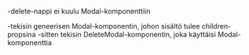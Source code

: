 -delete-nappi ei kuulu Modal-komponenttiin


-tekisin geneerisen Modal-komponentin, johon sisältö tulee children-propsina
-sitten tekisin DeleteModal-komponentin, joka käyttäisi Modal-komponenttia
